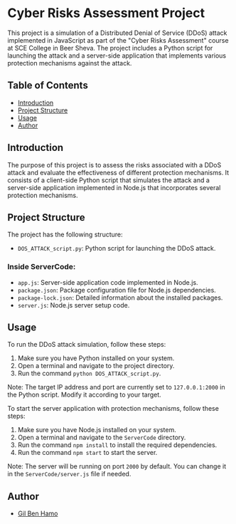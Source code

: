 # Cyber Risks Assessment Project

This project is a simulation of a Distributed Denial of Service (DDoS) attack implemented in JavaScript as part of the "Cyber Risks Assessment" course at SCE College in Beer Sheva. The project includes a Python script for launching the attack and a server-side application that implements various protection mechanisms against the attack.

## Table of Contents
- [Introduction](#introduction)
- [Project Structure](#project-structure)
- [Usage](#usage)
- [Author](#Author)

## Introduction
The purpose of this project is to assess the risks associated with a DDoS attack and evaluate the effectiveness of different protection mechanisms. It consists of a client-side Python script that simulates the attack and a server-side application implemented in Node.js that incorporates several protection mechanisms.

## Project Structure
The project has the following structure:

- `DOS_ATTACK_script.py`: Python script for launching the DDoS attack.
### Inside ServerCode:
- `app.js`: Server-side application code implemented in Node.js.
- `package.json`: Package configuration file for Node.js dependencies.
- `package-lock.json`: Detailed information about the installed packages.
- `server.js`: Node.js server setup code.

## Usage
To run the DDoS attack simulation, follow these steps:

1. Make sure you have Python installed on your system.
2. Open a terminal and navigate to the project directory.
3. Run the command `python DOS_ATTACK_script.py`.

Note: The target IP address and port are currently set to `127.0.0.1:2000` in the Python script. Modify it according to your target.

To start the server application with protection mechanisms, follow these steps:

1. Make sure you have Node.js installed on your system.
2. Open a terminal and navigate to the `ServerCode` directory.
3. Run the command `npm install` to install the required dependencies.
4. Run the command `npm start` to start the server.

Note: The server will be running on port `2000` by default. You can change it in the `ServerCode/server.js` file if needed.


## Author

- [Gil Ben Hamo](https://github.com/gilbenhamo)

